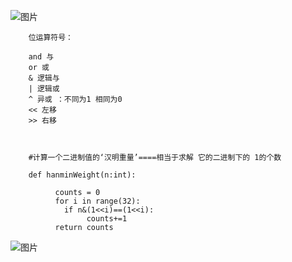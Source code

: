 ![图片](https://user-images.githubusercontent.com/38878365/187073346-c532c794-7f17-482b-a23b-8674719d6e40.png)
        
        位运算符号：
        
        and 与 
        or 或
        & 逻辑与
        | 逻辑或
        ^ 异或 ：不同为1 相同为0
        << 左移
        >> 右移
        
        
         
        #计算一个二进制值的‘汉明重量’====相当于求解 它的二进制下的 1的个数
        
        def hanminWeight(n:int):
        
              counts = 0
              for i in range(32):
                if n&(1<<i)==(1<<i):
                     counts+=1
              return counts
                
![图片](https://user-images.githubusercontent.com/38878365/187074127-7d99519e-71e1-4245-9415-fa8814f275ba.png)
